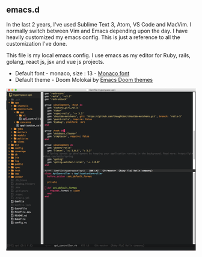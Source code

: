 ## emacs.d
In the last 2 years, I've used Sublime Text 3, Atom, VS Code and MacVim. I normally switch between Vim and Emacs depending upon the day. I have heavily customized my emacs config. This is just a reference to all the customization I've done.

This file is my local emacs config. I use emacs as my editor for Ruby, rails, golang, react js, jsx and vue js projects. 

* Default font - monaco, size : 13 - [Monaco font](http://www.fontpalace.com/font-download/Monaco/)
* Default theme - Doom Molokai by [Emacs Doom themes](https://github.com/hlissner/emacs-doom-themes)

![Emacs final look](https://github.com/saurabhbhatia/emacs.d/blob/master/emacs-final.png)
